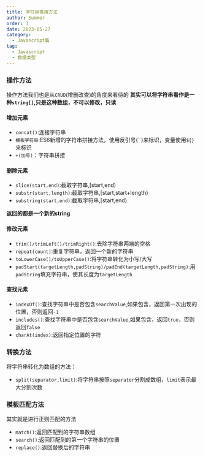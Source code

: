 ```yaml
---
title: 字符串常用方法
author: Summer
order: 3
date: 2023-05-27
category:
  - Javascript篇
tag:
  - Javascript
  - 数据类型
---
```


### 操作方法

操作方法我们也是从`CRUD`(增删改查)的角度来看待的
**其实可以将字符串看作是一种`string[]`,只是这种数组，不可以修改，只读**

#### 增加元素
- `concat()`:连接字符串
- `模板字符串`:ES6新增的字符串拼接方法，使用反引号(``)来标识，变量使用`${}`来标识
- `+(加号)`：字符串拼接

#### 删除元素
- `slice(start,end)`:截取字符串,[start,end)
- `substr(start,length)`:截取字符串,[start,start+length)
- `substring(start,end)`:截取字符串,[start,end)

**返回的都是一个新的string**

#### 修改元素
- `trim()/trimLeft()/trimRight()`:去除字符串两端的空格
- `repeat(count)`:重复字符串，返回一个新的字符串
- `toLowerCase()/toUpperCase()`:将字符串转化为小写/大写
- `padStart(targetLength,padString)/padEnd(targetLength,padString)`:用`padString`填充字符串，使其长度为`targetLength`

#### 查找元素
- `indexOf()`:查找字符串中是否包含`searchValue`,如果包含，返回第一次出现的位置，否则返回`-1`
- `includes()`:查找字符串中是否包含`searchValue`,如果包含，返回`true`，否则返回`false`
- `charAt(index)`:返回指定位置的字符
### 转换方法

将字符串转化为数组的方法：
- `split(separator,limit)`:将字符串按照`separator`分割成数组，`limit`表示最大分割次数

### 模板匹配方法
其实就是进行正则匹配的方法
- `match()`:返回匹配到的字符串数组
- `search()`:返回匹配到的第一个字符串的位置
- `replace()`:返回替换后的字符串
